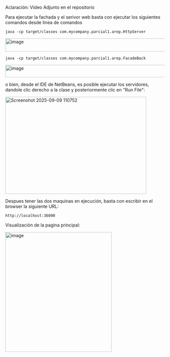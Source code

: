 Aclaración: Video Adjunto en el repositorio

Para ejecutar la fachada y el serivor web basta con ejecutar los siguientes comandos desde linea de comandos 

```
java -cp target/classes com.mycompany.parcial1.arep.HttpServer
```

<img width="1228" height="42" alt="image" src="https://github.com/user-attachments/assets/d22d6491-5ed8-4a5e-9242-aafae5d91bfa" />

```
java -cp target/classes com.mycompany.parcial1.arep.FacadeBack
```

<img width="1189" height="39" alt="image" src="https://github.com/user-attachments/assets/0c416c62-af69-42ed-a8b6-519535204357" />

o bien, desde el IDE de NetBeans, es posible ejecutar los servidores, dandole clic derecho a la clase y posteriormente clic en "Run File":

<img width="445" height="307" alt="Screenshot 2025-09-09 110752" src="https://github.com/user-attachments/assets/00400cc6-bedc-4dfc-a38a-1714fca8530f" />

Despues tener las dos maquinas en ejecución, basta con escribir en el browser la siguiente URL:

```
http://localhost:36000
```

Visualización de la pagina principal:

<img width="336" height="379" alt="image" src="https://github.com/user-attachments/assets/675da93c-fe70-4763-858c-f1e3acd3bde2" />
